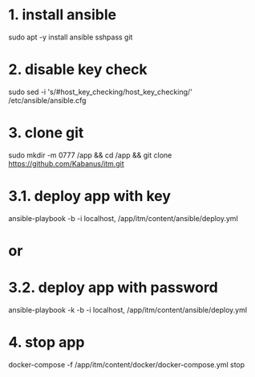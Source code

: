# 1. install ansible
sudo apt -y install ansible sshpass git

# 2. disable key check
sudo sed -i 's/#host_key_checking/host_key_checking/' /etc/ansible/ansible.cfg

# 3. clone git
sudo mkdir -m 0777 /app && cd /app && git clone https://github.com/Kabanus/itm.git

# 3.1. deploy app with key
ansible-playbook -b -i localhost, /app/itm/content/ansible/deploy.yml

# or

# 3.2. deploy app with password
ansible-playbook -k -b -i localhost, /app/itm/content/ansible/deploy.yml

# 4. stop app
docker-compose -f /app/itm/content/docker/docker-compose.yml stop
